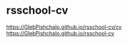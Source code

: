 # rsschool-cv
https://GlebPishchalo.github.io/rsschool-cv/cv
https://GlebPishchalo.github.io/rsschool-cv
